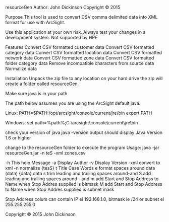 resourceGen
Author: John Dickinson
Copyright © 2015


Purpose
This tool is used to convert CSV comma delimited data into XML format for use with ArcSight. 

Use this application at your own risk. Always test your changes in a development system.
Not supported by HPE

Features
Convert CSV formatted customer data
Convert CSV formatted category data
Convert CSV formatted location data
Convert CSV formatted network data
Convert CSV formatted zone data
Convert CSV formatted folder category data
Remove incompatible characters from source data
Normalize data

Installation
Unpack the zip file to any location on your hard drive
the zip will create a folder called resourceGen. 

Make sure java is in your path

The path below assumes you are using the ArcSight default java.

Linux:
PATH=$PATH:/opt/arcsight/console/current/jre/bin
export PATH

Windows:
set path=%path%;C:\arcsight\console\current\jre\bin

check your version of java
java -version
output should display Java Version 1.6 or higher

change to the resourceGen folder to execute the program
Usage: java -jar resourceGen.jar -n teS -xml zones.csv

-h          This help Message
-a          Display Author
-v          Display Version
-xml          convert to xml
-n          normalize {tesS}
    t   Title Case Words
    e   format spaces around data (data) {data} <data> data
    s   trim leading and trailing spaces around-and
    S   add leading and trailing spaces around - and
    m   add Start and Stop Address to Name when Stop Addres supplied is bitmask
    M   add Start and Stop Address to Name when Stop Addres supplied is subnet mask

Stop Address colum can contain IP ei 192.168.1.0, bitmask ie /24 or subnet ei 255.255.255.0


Copyright © 2015 John Dickinson


